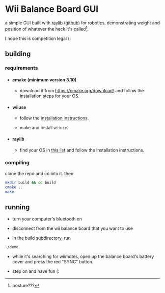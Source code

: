 # Wii Balance Board GUI

a simple GUI built with [raylib](https://raylib.com) ([github](https://github.com/raysan5/raylib/releases)) for robotics, demonstrating weight and position of whatever the heck it's called[^1].

I hope this is competition legal (:

## building

### requirements

- #### cmake (minimum version 3.10)

  - download it from <https://cmake.org/download/> and follow the installation steps for your OS.

- #### wiiuse

  - follow the [installation instructions](https://github.com/wiiuse/wiiuse?tab=readme-ov-file#platforms-and-dependencies).

  - make and install `wiiuse`.

- #### raylib

  - find your OS in [this list](https://www.raylib.com/#supported-platforms) and follow the installation instructions.

### compiling

clone the repo and cd into it. then:

```bash
mkdir build && cd build
cmake ..
make
```

## running

- turn your computer's bluetooth on

- disconnect from the wii balance board that you want to use

- in the build subdirectory, run

```bash
./demo
```

- while it's searching for wiimotes, open up the balance board's battery cover and press the red "SYNC" button.

- step on and have fun (:

[^1]: posture???
